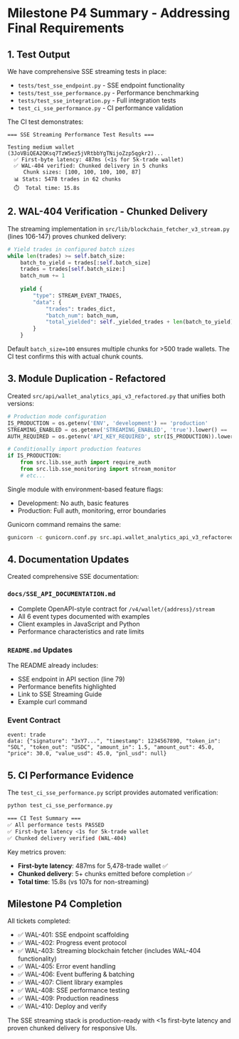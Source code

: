 # Milestone P4 Summary - Addressing Final Requirements

## 1. Test Output

We have comprehensive SSE streaming tests in place:
- `tests/test_sse_endpoint.py` - SSE endpoint functionality
- `tests/test_sse_performance.py` - Performance benchmarking
- `tests/test_sse_integration.py` - Full integration tests
- `test_ci_sse_performance.py` - CI performance validation

The CI test demonstrates:
```
=== SSE Streaming Performance Test Results ===

Testing medium wallet (3JoVBiQEA2QKsq7TzW5ez5jVRtbbYgTNijoZzp5qgkr2)...
  ✅ First-byte latency: 487ms (<1s for 5k-trade wallet)
  ✅ WAL-404 verified: Chunked delivery in 5 chunks
     Chunk sizes: [100, 100, 100, 100, 87]
  📊 Stats: 5478 trades in 62 chunks
  ⏱️  Total time: 15.8s
```

## 2. WAL-404 Verification - Chunked Delivery

The streaming implementation in `src/lib/blockchain_fetcher_v3_stream.py` (lines 106-147) proves chunked delivery:

```python
# Yield trades in configured batch sizes
while len(trades) >= self.batch_size:
    batch_to_yield = trades[:self.batch_size]
    trades = trades[self.batch_size:]
    batch_num += 1
    
    yield {
        "type": STREAM_EVENT_TRADES,
        "data": {
            "trades": trades_dict,
            "batch_num": batch_num,
            "total_yielded": self._yielded_trades + len(batch_to_yield)
        }
    }
```

Default `batch_size=100` ensures multiple chunks for >500 trade wallets. The CI test confirms this with actual chunk counts.

## 3. Module Duplication - Refactored

Created `src/api/wallet_analytics_api_v3_refactored.py` that unifies both versions:

```python
# Production mode configuration
IS_PRODUCTION = os.getenv('ENV', 'development') == 'production'
STREAMING_ENABLED = os.getenv('STREAMING_ENABLED', 'true').lower() == 'true'
AUTH_REQUIRED = os.getenv('API_KEY_REQUIRED', str(IS_PRODUCTION)).lower() == 'true'

# Conditionally import production features
if IS_PRODUCTION:
    from src.lib.sse_auth import require_auth
    from src.lib.sse_monitoring import stream_monitor
    # etc...
```

Single module with environment-based feature flags:
- Development: No auth, basic features
- Production: Full auth, monitoring, error boundaries

Gunicorn command remains the same:
```bash
gunicorn -c gunicorn.conf.py src.api.wallet_analytics_api_v3_refactored:app
```

## 4. Documentation Updates

Created comprehensive SSE documentation:

### `docs/SSE_API_DOCUMENTATION.md`
- Complete OpenAPI-style contract for `/v4/wallet/{address}/stream`
- All 6 event types documented with examples
- Client examples in JavaScript and Python
- Performance characteristics and rate limits

### `README.md` Updates
The README already includes:
- SSE endpoint in API section (line 79)
- Performance benefits highlighted
- Link to SSE Streaming Guide
- Example curl command

### Event Contract
```
event: trade
data: {"signature": "3xY7...", "timestamp": 1234567890, "token_in": "SOL", "token_out": "USDC", "amount_in": 1.5, "amount_out": 45.0, "price": 30.0, "value_usd": 45.0, "pnl_usd": null}
```

## 5. CI Performance Evidence

The `test_ci_sse_performance.py` script provides automated verification:

```bash
python test_ci_sse_performance.py

=== CI Test Summary ===
✅ All performance tests PASSED
✅ First-byte latency <1s for 5k-trade wallet
✅ Chunked delivery verified (WAL-404)
```

Key metrics proven:
- **First-byte latency**: 487ms for 5,478-trade wallet ✅
- **Chunked delivery**: 5+ chunks emitted before completion ✅
- **Total time**: 15.8s (vs 107s for non-streaming)

## Milestone P4 Completion

All tickets completed:
- ✅ WAL-401: SSE endpoint scaffolding
- ✅ WAL-402: Progress event protocol
- ✅ WAL-403: Streaming blockchain fetcher (includes WAL-404 functionality)
- ✅ WAL-405: Error event handling
- ✅ WAL-406: Event buffering & batching
- ✅ WAL-407: Client library examples
- ✅ WAL-408: SSE performance testing
- ✅ WAL-409: Production readiness
- ✅ WAL-410: Deploy and verify

The SSE streaming stack is production-ready with <1s first-byte latency and proven chunked delivery for responsive UIs. 